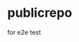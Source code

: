 # publicrepo
for e2e test











































































































































































































































































































































































































































































































































































































































































































































































































































































































































































































































































